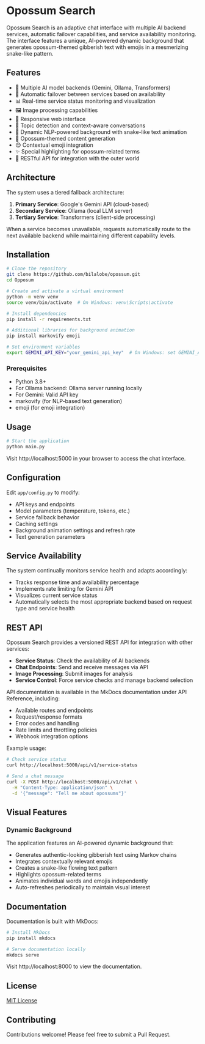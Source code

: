 # Opossum Search

Opossum Search is an adaptive chat interface with multiple AI backend services, automatic failover capabilities, and service availability monitoring. The interface features a unique, AI-powered dynamic background that generates opossum-themed gibberish text with emojis in a mesmerizing snake-like pattern.

## Features

- 🤖 Multiple AI model backends (Gemini, Ollama, Transformers)
- 🔄 Automatic failover between services based on availability
- 📊 Real-time service status monitoring and visualization
- 🖼️ Image processing capabilities
- 📱 Responsive web interface
- 📝 Topic detection and context-aware conversations
- 🎨 Dynamic NLP-powered background with snake-like text animation
- 🦝 Opossum-themed content generation
- 😊 Contextual emoji integration
- ✨ Special highlighting for opossum-related terms
- 🔌 RESTful API for integration with the outer world

## Architecture

The system uses a tiered fallback architecture:

1. **Primary Service**: Google's Gemini API (cloud-based)
2. **Secondary Service**: Ollama (local LLM server)
3. **Tertiary Service**: Transformers (client-side processing)

When a service becomes unavailable, requests automatically route to the next available backend while maintaining different capability levels.

## Installation

```bash
# Clone the repository
git clone https://github.com/bilalobe/opossum.git
cd Opposum

# Create and activate a virtual environment
python -m venv venv
source venv/bin/activate  # On Windows: venv\Scripts\activate

# Install dependencies
pip install -r requirements.txt

# Additional libraries for background animation
pip install markovify emoji

# Set environment variables
export GEMINI_API_KEY="your_gemini_api_key"  # On Windows: set GEMINI_API_KEY=your_gemini_api_key
```

### Prerequisites

- Python 3.8+
- For Ollama backend: Ollama server running locally
- For Gemini: Valid API key
- markovify (for NLP-based text generation)
- emoji (for emoji integration)

## Usage

```bash
# Start the application
python main.py
```

Visit http://localhost:5000 in your browser to access the chat interface.

## Configuration

Edit `app/config.py` to modify:

- API keys and endpoints
- Model parameters (temperature, tokens, etc.)
- Service fallback behavior
- Caching settings
- Background animation settings and refresh rate
- Text generation parameters

## Service Availability

The system continually monitors service health and adapts accordingly:

- Tracks response time and availability percentage
- Implements rate limiting for Gemini API
- Visualizes current service status
- Automatically selects the most appropriate backend based on request type and service health

## REST API

Opossum Search provides a versioned REST API for integration with other services:

- **Service Status**: Check the availability of AI backends
- **Chat Endpoints**: Send and receive messages via API
- **Image Processing**: Submit images for analysis
- **Service Control**: Force service checks and manage backend selection

API documentation is available in the MkDocs documentation under API Reference, including:
- Available routes and endpoints
- Request/response formats
- Error codes and handling
- Rate limits and throttling policies
- Webhook integration options

Example usage:
```bash
# Check service status
curl http://localhost:5000/api/v1/service-status

# Send a chat message
curl -X POST http://localhost:5000/api/v1/chat \
  -H "Content-Type: application/json" \
  -d '{"message": "Tell me about opossums"}'
```

## Visual Features

### Dynamic Background

The application features an AI-powered dynamic background that:

- Generates authentic-looking gibberish text using Markov chains
- Integrates contextually relevant emojis
- Creates a snake-like flowing text pattern
- Highlights opossum-related terms
- Animates individual words and emojis independently
- Auto-refreshes periodically to maintain visual interest

## Documentation

Documentation is built with MkDocs:

```bash
# Install MkDocs
pip install mkdocs

# Serve documentation locally
mkdocs serve
```

Visit http://localhost:8000 to view the documentation.

## License

[MIT License](LICENSE)

## Contributing

Contributions welcome! Please feel free to submit a Pull Request.